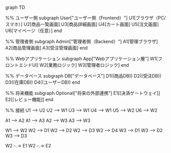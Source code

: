 graph TD

%% ユーザー側
subgraph User["ユーザー側（Frontend）"]
  U1[ブラウザ（PC/スマホ）]
  U2[商品一覧画面]
  U3[商品詳細画面]
  U4[カート画面]
  U5[注文画面]
  U6[マイページ（任意）]
end

%% 管理者側
subgraph Admin["管理者側（Backend）"]
  A1[管理ブラウザ]
  A2[商品管理画面]
  A3[受注管理画面]
end

%% Webアプリケーション
subgraph App["Webアプリケーション層"]
  W1[フロントエンドUI]
  W2[業務ロジック]
  W3[管理者ロジック]
end

%% データベース
subgraph DB["データベース"]
  D1((商品DB))
  D2((受注DB))
  D3((在庫DB))
  D4((ユーザーDB))
end

%% 将来機能
subgraph Optional["将来の外部連携"]
  E1[[決済ゲートウェイ]]
  E2[[レビュー機能]]
end

%% 接続
U1 --> U2
U2 --> W1
U3 --> W1
U4 --> W1
U5 --> W2
U6 --> W2

A1 --> A2
A1 --> A3
A2 --> W3
A3 --> W3

W1 --> W2
W2 --> D1
W2 --> D2
W2 --> D3
W2 --> D4
W3 --> D1
W3 --> D2
W3 --> D3

W2 -.-> E1
W2 -.-> E2
